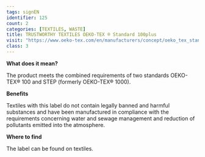 ```yaml
---
tags: signEN
identifier: 125
count: 2
categories: [TEXTILES, WASTE]
title: TRUSTWORTHY TEXTILES OEKO-TEX ® Standard 100plus
visit: "https://www.oeko-tex.com/en/manufacturers/concept/oeko_tex_standard_100plus/oeko_tex_standard_100plus.xhtml"
class: 3
---
```

**What does it mean?**

The product meets the combined requirements of two standards OEKO-TEX® 100 and STEP (formerly OEKO-TEX® 1000).

**Benefits**

Textiles with this label do not contain legally banned and harmful substances and have been manufactured in compliance with the requirements concerning water and sewage management and reduction of pollutants emitted into the atmosphere.

**Where to find**

The label can be found on textiles.